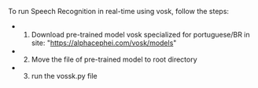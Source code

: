 To run Speech Recognition in real-time using vosk, follow the steps:
- 1. Download pre-trained model vosk specialized for portuguese/BR in site: "https://alphacephei.com/vosk/models"
- 2. Move the file of pre-trained model to root directory
- 3. run the vossk.py file